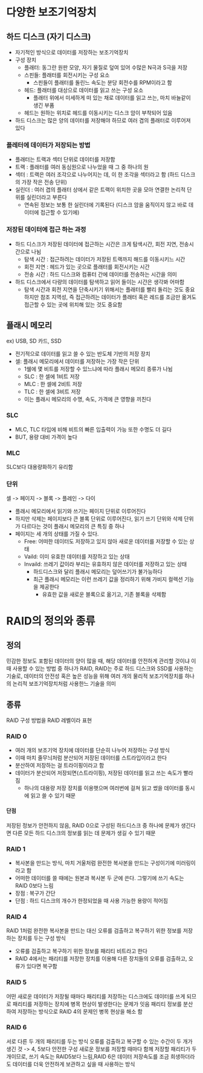 # 다양한 보조기억장치

## 하드 디스크 (자기 디스크)

- 자기적인 방식으로 데이터를 저장하는 보조기억장치
- 구성 장치
  - 플래터: 동그란 원판 모양, 자기 물질로 덮여 있어 수많은 N극과 S극을 저장
  - 스핀들: 플래터를 회전시키는 구성 요소
    - 스핀들이 플래터를 돌린느 속도는 분당 회전수를 RPM이라고 함
  - 헤드: 플래터를 대상으로 데이터를 읽고 쓰는 구성 요소
    - 플래터 위에서 미세하게 떠 있는 채로 데이터를 읽고 쓰는, 마치 바늘같이 생긴 부품
  - 헤드는 원하는 위치로 헤드를 이동시키는 디스크 암이 부착되어 있음
- 하드 디스크는 많은 양의 데이터를 저장해야 하므로 여러 겹의 플래터로 이루어져 있다

### 플레터에 데이터가 저장되는 방법

- 플래터는 트랙과 섹터 단위로 데이터를 저장함
- 트랙 : 플래터를 여러 동심원으로 나누었을 때 그 중 하나의 원
- 섹터 : 트랙은 여러 조각으로 나누어지는 데, 이 한 조각을 섹터라고 함 (하드 디스크의 가장 작은 전송 단위)
- 실린더 : 여러 겹의 플래터 상에서 같은 트랙이 위치한 곳을 모아 연결한 논리적 단위를 실린더라고 부른다
  - 연속된 정보는 보통 한 실린더에 기록된다 (디스크 암을 움직이지 않고 바로 데이터에 접근할 수 있기에)

### 저장된 데이터에 접근 하는 과정

- 하드 디스크가 저장된 데이터에 접근하는 시간은 크게 탐색시간, 회전 지연, 전송시간으로 나뉨
  - 탐색 시간 : 접근하려는 데이터가 저장된 트랙까지 해드를 이동시키느 시간
  - 회전 지연 : 헤드가 있는 곳으로 플래터를 회전시키는 시간
  - 전송 시간 : 하드 디스크와 컴퓨터 간에 데이터를 전송하는 시간을 의미
- 하드 디스크에서 다량의 데이터를 탐색하고 읽어 들이는 시간은 생각봐 어마함
  - 탐색 시간과 회전 지연을 단축시키기 위해서는 플래터를 빨리 돌리는 것도 중요하지만 참조 지역성, 즉 접근하려는 데이터가 플래터 혹은 레드를 조금만 옮겨도 접근할 수 있는 곳에 위치해 있는 것도 중요함

## 플래시 메모리

ex) USB, SD 카드, SSD </br>

- 전기적으로 데이터를 읽고 쓸 수 있는 반도체 기반의 저장 장치
- 셀: 플래시 메모리에서 데이터를 저장하는 가장 작은 단위
  - 1쉘에 몇 비트를 저장할 수 있느냐에 따라 플래시 메모리 종류가 나뉨
  - SLC : 한 셀에 1비트 저장
  - MLC : 한 셀에 2비트 저장
  - TLC : 한 셀에 3비트 저장
  - 이는 플래시 메모리의 수명, 속도, 가격에 큰 영향을 끼친다

### SLC

- MLC, TLC 타입에 비해 비트의 빠른 입출력이 가능 또한 수명도 더 길다
- BUT, 용량 대비 가격이 높다

### MLC

SLC보다 대용량화하기 유리함

### 단위

셀 -> 페이지 -> 블록 -> 플레인 -> 다이

- 플래시 메모리에서 읽기와 쓰기는 페이지 단위로 이루어진다
- 하지만 삭제는 페이지보다 큰 블록 단위로 이루어진다, 읽기 쓰기 단위와 삭제 단위가 다르다는 것이 플래시 메모리의 큰 특징 중 하나
- 페이지는 세 개의 상태를 가질 수 있다.
  - Free: 어떠한 데이터도 저장하고 있지 않아 새로운 데이터를 저장할 수 있는 상태
  - Vaild: 이미 유효한 데이터를 저장하고 있는 상태
  - Invaild: 쓰레기 값이라 부리는 유효하지 않은 데이터를 저장하고 있는 상태
    - 하드디스크와 달리 플래시 메모리는 덮어쓰기가 불가능하다
    - 최근 플래시 메모리는 이런 쓰레기 값을 정리하기 위해 가비지 컬렉션 기능을 제공한다
      - 유효한 값을 새로운 블록으로 옮기고, 기존 블록을 삭제함

# RAID의 정의와 종류

## 정의

민감한 정보도 포함된 데이터의 양이 많을 때, 해당 데이터를 안전하게 관리할 것이냐
이때 사용할 수 있는 방법 중 하나가 RAID, RAID는 주로 하드 디스크와 SSD를 사용하는 기술로, 데이터의 안전성 혹은 높은 성능을 위해 여러 개의 물리적 보조기억장치를 하나의 논리적 보조기억장치처럼 사용한느 기술을 의미

## 종류

RAID 구성 방법을 RAID 레벨이라 표현

### RAID 0

- 여러 개의 보조기억 장치에 데이터를 단순히 나누어 저장하는 구성 방식
- 이때 마치 줄무늬처럼 분산되어 저장된 데이터를 스트라입이라고 한다
- 분산하여 저장하는 걸 트라이핑이라고 함
- 데이터가 분산되어 저장되면(스트라이핑), 저장된 데이터를 읽고 쓰는 속도가 빨라짐
  - 하나의 대용량 저장 장치를 이용햇으며 여러번에 걸쳐 읽고 썼을 데이터를 동시에 읽고 쓸 수 있기 때문

#### 단점

저장된 정보가 안전하지 않음, RAID 0으로 구성된 하드디스크 중 하나에 문제가 생긴다면 다른 모든 하드 디스크의 정보를 읽는 데 문제가 생길 수 있기 때문

### RAID 1

- 복사본을 만드는 방식, 마치 거울처럼 완전한 복사본을 만드는 구성이기에 미러링이라고 함
- 어떠한 데이터를 쓸 때에는 원본과 복사본 두 군에 쓴다. 그렇기에 쓰기 속도는 RAID 0보다 느림
- 장점 : 복구가 간단
- 단점 : 하드 디스크의 개수가 한정되었을 때 사용 가능한 용량이 적어짐

### RAID 4

RAID 1처럼 완전한 복사본을 만드는 대신 오류를 검출하고 복구하기 위한 정보를 저장하는 장치를 두는 구성 방식

- 오류를 검출하고 복구하기 위한 정보를 패리티 비트라고 한다
- RAID 4에서는 패리티를 저장한 장치를 이용해 다른 장치들의 오류를 검출하고, 오류가 있다면 복구함

### RAID 5

어떤 새로운 데이터가 저장될 때마다 패리티를 저장하는 디스크에도 데이터를 쓰게 되므로 패리티를 저장하는 장치에 병목 현상이 발생한다는 문제가 잇음
패리티 정보를 분산하여 저장하는 방식으로 RAID 4의 문제인 병목 현상을 해소 함

### RAID 6

서로 다른 두 개의 패리티를 두는 방식
오류를 검출하고 복구할 수 있는 수간이 두 개가 생긴 것 -> 4, 5보다 안전한 구성
새로운 정보를 저장할 때마다 함께 저장할 패리티가 두개이므로, 쓰기 속도는 RAID5보다 느림,RAID 6은 데이터 저장속도를 조금 희생하더라도 데이터를 더욱 안전하게 보관하고 싶을 때 사용하는 방식
